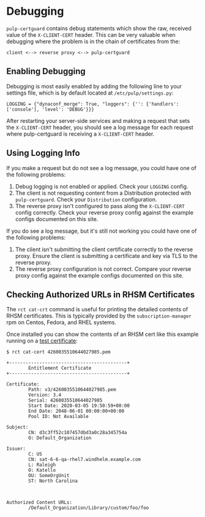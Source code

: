 # Debugging

`pulp-certguard` contains debug statements which show the raw, received value of the
`X-CLIENT-CERT` header. This can be very valuable when debugging where the problem is in the chain
of certificates from the:

```
client <--> reverse proxy <--> pulp-certguard
```

## Enabling Debugging

Debugging is most easily enabled by adding the following line to your settings file, which is
by default located at `/etc/pulp/settings.py`:

```
LOGGING = {"dynaconf_merge": True, "loggers": {'': {'handlers': ['console'], 'level': 'DEBUG'}}}
```

After restarting your server-side services and making a request that sets the `X-CLIENT-CERT`
header, you should see a log message for each request where pulp-certguard is receiving a
`X-CLIENT-CERT` header.

## Using Logging Info

If you make a request but do not see a log message, you could have one of the following problems:

1. Debug logging is not enabled or applied. Check your `LOGGING` config.
2. The client is not requesting content from a Distribution protected with `pulp-certguard`. Check
   your `Distribution` configuration.
3. The reverse proxy isn't configured to pass along the `X-CLIENT-CERT` config correctly. Check
   your reverse proxy config against the example configs documented on this site.

If you do see a log message, but it's still not working you could have one of the following
problems:

1. The client isn't submitting the client certificate correctly to the reverse proxy. Ensure the
   client is submitting a certificate and key via TLS to the reverse proxy.
2. The reverse proxy configuration is not correct. Compare your reverse proxy config against the
   example configs documented on this site.

## Checking Authorized URLs in RHSM Certificates

The `rct cat-crt` command is useful for printing the detailed contents of RHSM certificates. This
is typically provided by the `subscription-manager` rpm on Centos, Fedora, and RHEL systems.

Once installed you can show the contents of an RHSM cert like this example running on a
[test certificate](https://github.com/pulp/pulp-certguard/blob/master/pulp_certguard/tests/functional/artifacts/rhsm/v3/4260035510644027985.pem):

```
$ rct cat-cert 4260035510644027985.pem

+-------------------------------------------+
        Entitlement Certificate
+-------------------------------------------+

Certificate:
        Path: v3/4260035510644027985.pem
        Version: 3.4
        Serial: 4260035510644027985
        Start Date: 2020-03-05 19:50:59+00:00
        End Date: 2048-06-01 00:00:00+00:00
        Pool ID: Not Available

Subject:
        CN: d3c3ff52c107457dbd3a0c28a345754a
        O: Default_Organization

Issuer:
        C: US
        CN: sat-6-6-qa-rhel7.windhelm.example.com
        L: Raleigh
        O: Katello
        OU: SomeOrgUnit
        ST: North Carolina



Authorized Content URLs:
        /Default_Organization/Library/custom/foo/foo
```
